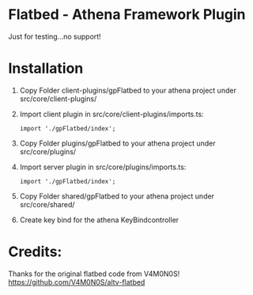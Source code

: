 # Flatbed - Athena Framework Plugin

Just for testing...no support!

# Installation

1. Copy Folder client-plugins/gpFlatbed to your athena project under src/core/client-plugins/
2. Import client plugin in src/core/client-plugins/imports.ts:

    ```import './gpFlatbed/index';```

3. Copy Folder plugins/gpFlatbed to your athena project under src/core/plugins/
4. Import server plugin in src/core/plugins/imports.ts:

    ```import './gpFlatbed/index';```

5. Copy Folder shared/gpFlatbed to your athena project under src/core/shared/

6. Create key bind for the athena KeyBindcontroller

# Credits:

Thanks for the original flatbed code from V4M0N0S!
https://github.com/V4M0N0S/altv-flatbed
